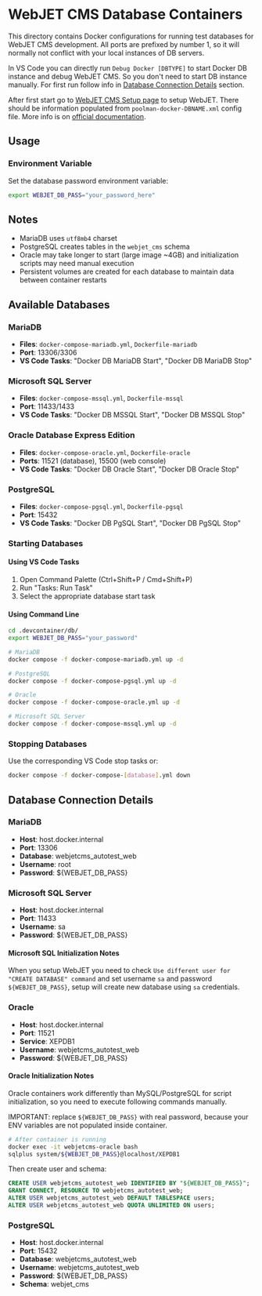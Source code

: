 # WebJET CMS Database Containers
<!-- spellcheck-off -->

This directory contains Docker configurations for running test databases for WebJET CMS development. All ports are prefixed by number 1, so it will normally not conflict with your local instances of DB servers.

In VS Code you can directly run `Debug Docker [DBTYPE]` to start Docker DB instance and debug WebJET CMS. So you don't need to start DB instance manually. For first run follow info in [Database Connection Details](#database-connection-details) section.

After first start go to [WebJET CMS Setup page](http://localhost/wjerrorpages/setup/setup) to setup WebJET. There should be information populated from `poolman-docker-DBNAME.xml` config file. More info is on [official documentation](https://docs.webjetcms.sk/latest/en/install/setup/README).

## Usage

### Environment Variable

Set the database password environment variable:

```bash
export WEBJET_DB_PASS="your_password_here"
```

## Notes

- MariaDB uses `utf8mb4` charset
- PostgreSQL creates tables in the `webjet_cms` schema
- Oracle may take longer to start (large image ~4GB) and initialization scripts may need manual execution
- Persistent volumes are created for each database to maintain data between container restarts

## Available Databases

### MariaDB

- **Files**: `docker-compose-mariadb.yml`, `Dockerfile-mariadb`
- **Port**: 13306/3306
- **VS Code Tasks**: "Docker DB MariaDB Start", "Docker DB MariaDB Stop"

### Microsoft SQL Server

- **Files**: `docker-compose-mssql.yml`, `Dockerfile-mssql`
- **Port**: 11433/1433
- **VS Code Tasks**: "Docker DB MSSQL Start", "Docker DB MSSQL Stop"

### Oracle Database Express Edition

- **Files**: `docker-compose-oracle.yml`, `Dockerfile-oracle`
- **Ports**: 11521 (database), 15500 (web console)
- **VS Code Tasks**: "Docker DB Oracle Start", "Docker DB Oracle Stop"

### PostgreSQL

- **Files**: `docker-compose-pgsql.yml`, `Dockerfile-pgsql`
- **Port**: 15432
- **VS Code Tasks**: "Docker DB PgSQL Start", "Docker DB PgSQL Stop"

### Starting Databases

#### Using VS Code Tasks

1. Open Command Palette (Ctrl+Shift+P / Cmd+Shift+P)
2. Run "Tasks: Run Task"
3. Select the appropriate database start task

#### Using Command Line

```bash
cd .devcontainer/db/
export WEBJET_DB_PASS="your_password"

# MariaDB
docker compose -f docker-compose-mariadb.yml up -d

# PostgreSQL
docker compose -f docker-compose-pgsql.yml up -d

# Oracle
docker compose -f docker-compose-oracle.yml up -d

# Microsoft SQL Server
docker compose -f docker-compose-mssql.yml up -d
```

### Stopping Databases

Use the corresponding VS Code stop tasks or:

```bash
docker compose -f docker-compose-[database].yml down
```

## Database Connection Details

### MariaDB

- **Host**: host.docker.internal
- **Port**: 13306
- **Database**: webjetcms_autotest_web
- **Username**: root
- **Password**: ${WEBJET_DB_PASS}

### Microsoft SQL Server

- **Host**: host.docker.internal
- **Port**: 11433
- **Username**: sa
- **Password**: ${WEBJET_DB_PASS}

#### Microsoft SQL Initialization Notes

When you setup WebJET you need to check `Use different user for "CREATE DATABASE" command` and set username `sa` and password `${WEBJET_DB_PASS}`, setup will create new database using `sa` credentials.

### Oracle

- **Host**: host.docker.internal
- **Port**: 11521
- **Service**: XEPDB1
- **Username**: webjetcms_autotest_web
- **Password**: ${WEBJET_DB_PASS}

#### Oracle Initialization Notes

Oracle containers work differently than MySQL/PostgreSQL for script initialization, so you need to execute following commands manually.

IMPORTANT: replace `${WEBJET_DB_PASS}` with real password, because your ENV variables are not populated inside container.

```bash
# After container is running
docker exec -it webjetcms-oracle bash
sqlplus system/${WEBJET_DB_PASS}@localhost/XEPDB1
```

Then create user and schema:

```sql
CREATE USER webjetcms_autotest_web IDENTIFIED BY "${WEBJET_DB_PASS}";
GRANT CONNECT, RESOURCE TO webjetcms_autotest_web;
ALTER USER webjetcms_autotest_web DEFAULT TABLESPACE users;
ALTER USER webjetcms_autotest_web QUOTA UNLIMITED ON users;
```

### PostgreSQL

- **Host**: host.docker.internal
- **Port**: 15432
- **Database**: webjetcms_autotest_web
- **Username**: webjetcms_autotest_web
- **Password**: ${WEBJET_DB_PASS}
- **Schema**: webjet_cms